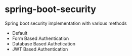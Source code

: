 # spring-boot-security
Spring boot security implementation with various methods
- Default
- Form Based Authentication
- Database Based Authetication
- JWT Based Authentication
